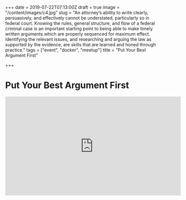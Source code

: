 +++
date = 2019-07-22T07:13:00Z
draft = true
image = "/content/images/c4.jpg"
slug = "An attorney’s ability to write clearly, persuasively, and effectively cannot be understated, particularly so in federal court. Knowing the rules, general structure, and flow of a federal criminal case is an important starting point to being able to make timely written arguments which are properly sequenced for maximum effect. Identifying the relevant issues, and researching and arguing the law as supported by the evidence, are skills that are learned and honed through practice."
tags = ["event", "docker", "meetup"]
title = "Put Your Best Argument First"

+++
# Put Your Best Argument First

<iframe width="560" height="315" src="https://www.youtube.com/embed/0TPG2YbL8hU" frameborder="0" allow="accelerometer; autoplay; encrypted-media; gyroscope; picture-in-picture" allowfullscreen></iframe>